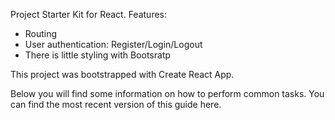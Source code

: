 Project Starter Kit for React. Features:
- Routing
- User authentication: Register/Login/Logout
- There is little styling with Bootsratp


This project was bootstrapped with Create React App.

Below you will find some information on how to perform common tasks.
You can find the most recent version of this guide here.
